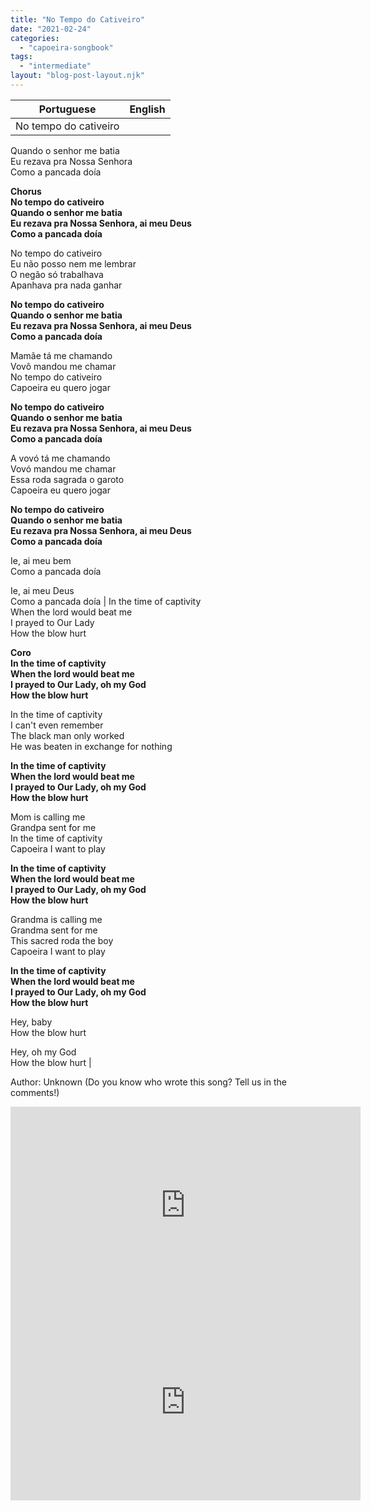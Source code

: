 ```yaml
---
title: "No Tempo do Cativeiro"
date: "2021-02-24"
categories: 
  - "capoeira-songbook"
tags: 
  - "intermediate"
layout: "blog-post-layout.njk"
---
```


| Portuguese | English |
| --- | --- |
| No tempo do cativeiro  
Quando o senhor me batia  
Eu rezava pra Nossa Senhora  
Como a pancada doía  
  
**Chorus  
No tempo do cativeiro  
Quando o senhor me batia  
Eu rezava pra Nossa Senhora, ai meu Deus  
Como a pancada doía**  
  
No tempo do cativeiro  
Eu não posso nem me lembrar  
O negão só trabalhava  
Apanhava pra nada ganhar  
  
**No tempo do cativeiro  
Quando o senhor me batia  
Eu rezava pra Nossa Senhora, ai meu Deus  
Como a pancada doía**  
  
Mamãe tá me chamando  
Vovô mandou me chamar  
No tempo do cativeiro  
Capoeira eu quero jogar  
  
**No tempo do cativeiro  
Quando o senhor me batia  
Eu rezava pra Nossa Senhora, ai meu Deus  
Como a pancada doía**  
  
A vovó tá me chamando  
Vovó mandou me chamar  
Essa roda sagrada o garoto  
Capoeira eu quero jogar  
  
**No tempo do cativeiro  
Quando o senhor me batia  
Eu rezava pra Nossa Senhora, ai meu Deus  
Como a pancada doía**  
  
Ie, ai meu bem  
Como a pancada doía  
  
Ie, ai meu Deus  
Como a pancada doía | In the time of captivity  
When the lord would beat me  
I prayed to Our Lady  
How the blow hurt  
  
**Coro  
In the time of captivity  
When the lord would beat me  
I prayed to Our Lady, oh my God  
How the blow hurt**  
  
In the time of captivity  
I can't even remember  
The black man only worked  
He was beaten in exchange for nothing  
  
**In the time of captivity  
When the lord would beat me  
I prayed to Our Lady, oh my God  
How the blow hurt**  
  
Mom is calling me  
Grandpa sent for me  
In the time of captivity  
Capoeira I want to play  
  
**In the time of captivity  
When the lord would beat me  
I prayed to Our Lady, oh my God  
How the blow hurt**  
  
Grandma is calling me  
Grandma sent for me  
This sacred roda the boy  
Capoeira I want to play  
  
**In the time of captivity  
When the lord would beat me  
I prayed to Our Lady, oh my God  
How the blow hurt**  
  
Hey, baby  
How the blow hurt  
  
Hey, oh my God  
How the blow hurt |

<figcaption>

Author: Unknown (Do you know who wrote this song? Tell us in the comments!)

</figcaption>

<iframe width="560" height="315" src="https://www.youtube.com/embed/6W01vB_AxLo" title="YouTube video player" frameborder="0" allow="accelerometer; autoplay; clipboard-write; encrypted-media; gyroscope; picture-in-picture" allowfullscreen></iframe>

<iframe width="560" height="315" src="https://www.youtube.com/embed/oFHR1ZmTSQU" title="YouTube video player" frameborder="0" allow="accelerometer; autoplay; clipboard-write; encrypted-media; gyroscope; picture-in-picture" allowfullscreen></iframe>
